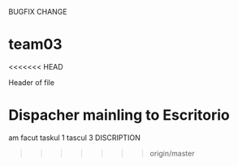 BUGFIX
CHANGE
# team03
<<<<<<< HEAD
<head>
Header of file
</head>

Dispacher mainling to Escritorio
=======
am facut taskul 1
tascul 3
DISCRIPTION
>>>>>>> origin/master
